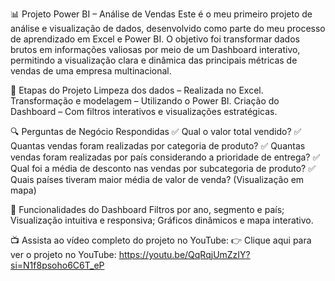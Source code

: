 📊 Projeto Power BI – Análise de Vendas
Este é o meu primeiro projeto de análise e visualização de dados, desenvolvido como parte do meu processo de aprendizado em Excel e Power BI.
O objetivo foi transformar dados brutos em informações valiosas por meio de um Dashboard interativo, permitindo a visualização clara e dinâmica das principais métricas de vendas de uma empresa multinacional.

🧩 Etapas do Projeto
Limpeza dos dados – Realizada no Excel.
Transformação e modelagem – Utilizando o Power BI.
Criação do Dashboard – Com filtros interativos e visualizações estratégicas.

🔍 Perguntas de Negócio Respondidas
✅ Qual o valor total vendido?
✅ Quantas vendas foram realizadas por categoria de produto?
✅ Quantas vendas foram realizadas por país considerando a prioridade de entrega?
✅ Qual foi a média de desconto nas vendas por subcategoria de produto?
✅ Quais países tiveram maior média de valor de venda? (Visualização em mapa)

🧭 Funcionalidades do Dashboard
Filtros por ano, segmento e país;
Visualização intuitiva e responsiva;
Gráficos dinâmicos e mapa interativo.

📺 Assista ao vídeo completo do projeto no YouTube:
👉 Clique aqui para ver o projeto no YouTube: https://youtu.be/QqRqjUmZzIY?si=N1f8psoho6C6T_eP
